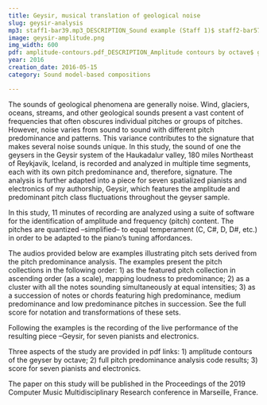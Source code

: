 ```yaml
---
title: Geysir, musical translation of geological noise 
slug: geysir-analysis
mp3: staff1-bar39.mp3_DESCRIPTION_Sound example (Staff 1)$ staff2-bar57.mp3_DESCRIPTION_Sound example (Staff 2)$ staff3-bar24.mp3_DESCRIPTION_Sound example (Staff 3)$ staff4-bar83.mp3_DESCRIPTION_Sound example (Staff 4)$ staff5-bar24.mp3_DESCRIPTION_Sound example (Staff 5)$ staff6-bar86.mp3_DESCRIPTION_Sound example (Staff 6)$ staff7-bar94.mp3_DESCRIPTION_Sound example (Staff 7)$ geysir.mp3_DESCRIPTION_Geysir, for seven pianists and electronics
image: geysir-amplitude.png
img_width: 600
pdf: amplitude-contours.pdf_DESCRIPTION_Amplitude contours by octave$ geysir-pitch-class-predominance-analysis.pdf_DESCRIPTION_Pitch predominance analysis (full code results)$ geysir-score.pdf_DESCRIPTION_Geysir, for seven pianists and electronics (full score)
year: 2016
creation_date: 2016-05-15
category: Sound model-based compositions

---
```


The sounds of geological phenomena are generally noise. Wind, glaciers, oceans, streams, and other geological sounds present a vast content of frequencies that often obscures individual pitches or groups of pitches. However, noise varies from sound to sound with different pitch predominance and patterns. This variance contributes to the signature that makes several noise sounds unique. In this study, the sound  of one the geysers in the Geysir system of the Haukadalur valley, 180 miles Northeast of Reykjavik, Iceland, is recorded and analyzed in multiple time segments, each with its own pitch predominance and, therefore, signature. The analysis is further adapted into a piece for seven spatialized pianists and electronics of my authorship, Geysir, which features the amplitude and predominant pitch class fluctuations throughout the geyser sample.

In this study, 11 minutes of recording are analyzed using a suite of software for the identification of amplitude and frequency (pitch) content. The pitches are quantized –simplified– to equal temperament (C, C#, D, D#, etc.) in order to be adapted to the piano’s tuning affordances. 

The audios provided below are examples illustrating pitch sets derived from the pitch predominance analysis. The examples present the pitch collections in the following order: 1) as the featured pitch collection in ascending order (as a scale), mapping loudness to predominance; 2) as a cluster with all the notes sounding simultaneously at equal intensities; 3) as a succession of notes or chords featuring high predominance, medium predominance and low predominance pitches in succession. See the full score for notation and transformations of these sets. 

Following the examples is the recording of the live performance of the resulting piece –Geysir, for seven pianists and electronics.

Three aspects of the study are provided in pdf links: 1) amplitude contours of the geyser by octave; 2) full pitch predominance analysis code results; 3) score for seven pianists and electronics.

The paper on this study will be published in the Proceedings of the 2019 Computer Music Multidisciplinary Research conference in Marseille, France.

